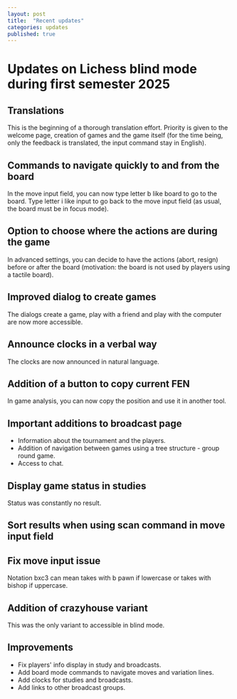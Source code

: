 ```yaml
---
layout: post
title:  "Recent updates"
categories: updates
published: true
---
```


# Updates on Lichess blind mode during first semester 2025

## Translations

This is the beginning of a thorough translation effort. Priority is given to the welcome page, creation of games and the game itself (for the time being, only the feedback is translated, the input command stay in English).

## Commands to navigate quickly to and from the board

In the move input field, you can now type letter b like board to go to the board. Type letter i like input to go back to the move input field (as usual, the board must be in focus mode).

## Option to choose where the actions are during the game

In advanced settings, you can decide to have the actions (abort, resign) before or after the board (motivation: the board is not used by players using a tactile board).

## Improved dialog to create games

The dialogs create a game, play with a friend and play with the computer are now more accessible.

## Announce clocks in a verbal way

The clocks are now announced in natural language.

## Addition of a button to copy current FEN

In game analysis, you can now copy the position and use it in another tool.

## Important additions to broadcast page

  * Information about the tournament and the players.
  * Addition of navigation between games using a tree structure - group round  game.
  * Access to chat.

## Display game status in studies

Status was constantly no result.

## Sort results when using scan command in move input field

## Fix move input issue

Notation bxc3 can mean takes with b pawn if lowercase or takes with bishop if uppercase.

## Addition of crazyhouse variant

This was the only variant to accessible in blind mode.

## Improvements

  * Fix players' info display in study and broadcasts. 
  * Add board mode commands to navigate moves and variation lines.
  * Add clocks for studies and broadcasts.
  * Add links to other broadcast groups.


